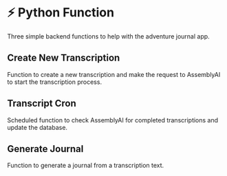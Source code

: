 # ⚡ Python Function

Three simple backend functions to help with the adventure journal app.

## Create New Transcription

Function to create a new transcription and make the request to AssemblyAI to start the transcription process.

## Transcript Cron

Scheduled function to check AssemblyAI for completed transcriptions and update the database.

## Generate Journal

Function to generate a journal from a transcription text.